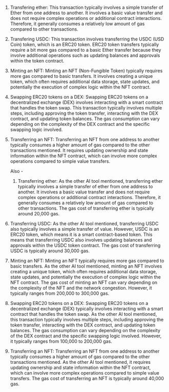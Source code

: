 1. Transfering ether: This transaction typically involves a simple transfer of Ether from one address to another. It involves a basic value transfer and does not require complex operations or additional contract interactions. Therefore, it generally consumes a relatively low amount of gas compared to other transactions.

2. Transfering USDC: This transaction involves transferring the USDC (USD Coin) token, which is an ERC20 token. ERC20 token transfers typically require a bit more gas compared to a basic Ether transfer because they involve additional operations such as updating balances and approvals within the token contract.

3. Minting an NFT: Minting an NFT (Non-Fungible Token) typically requires more gas compared to basic transfers. It involves creating a unique token, which often requires additional data storage, state updates, and potentially the execution of complex logic within the NFT contract.

4. Swapping ERC20 tokens on a DEX: Swapping ERC20 tokens on a decentralized exchange (DEX) involves interacting with a smart contract that handles the token swap. This transaction typically involves multiple steps, including approving the token transfer, interacting with the DEX contract, and updating token balances. The gas consumption can vary depending on the complexity of the DEX contract and the specific swapping logic involved.

5. Transferring an NFT: Transferring an NFT from one address to another typically consumes a higher amount of gas compared to the other transactions mentioned. It requires updating ownership and state information within the NFT contract, which can involve more complex operations compared to simple value transfers.

   Also -
   
   1. Transferring ether: As the other AI tool mentioned, transferring ether typically involves a simple transfer of ether from one address to another. It involves a basic value transfer and does not require complex operations or additional contract interactions. Therefore, it generally consumes a relatively low amount of gas compared to other transactions. The gas cost of transferring ether is typically around 20,000 gas.
   
2. Transferring USDC: As the other AI tool mentioned, transferring USDC also typically involves a simple transfer of value. However, USDC is an ERC20 token, which means it is a smart contract-based token. This means that transferring USDC also involves updating balances and approvals within the USDC token contract. The gas cost of transferring USDC is typically around 30,000 gas.

3. Minting an NFT: Minting an NFT typically requires more gas compared to basic transfers. As the other AI tool mentioned, minting an NFT involves creating a unique token, which often requires additional data storage, state updates, and potentially the execution of complex logic within the NFT contract. The gas cost of minting an NFT can vary depending on the complexity of the NFT and the network congestion. However, it typically ranges from 200,000 to 300,000 gas.

4. Swapping ERC20 tokens on a DEX: Swapping ERC20 tokens on a decentralized exchange (DEX) typically involves interacting with a smart contract that handles the token swap. As the other AI tool mentioned, this transaction typically involves multiple steps, including approving the token transfer, interacting with the DEX contract, and updating token balances. The gas consumption can vary depending on the complexity of the DEX contract and the specific swapping logic involved. However, it typically ranges from 100,000 to 200,000 gas.
   
6. Transferring an NFT: Transferring an NFT from one address to another typically consumes a higher amount of gas compared to the other transactions mentioned. As the other AI tool mentioned, it requires updating ownership and state information within the NFT contract, which can involve more complex operations compared to simple value transfers. The gas cost of transferring an NFT is typically around 40,000 gas.




 

 
